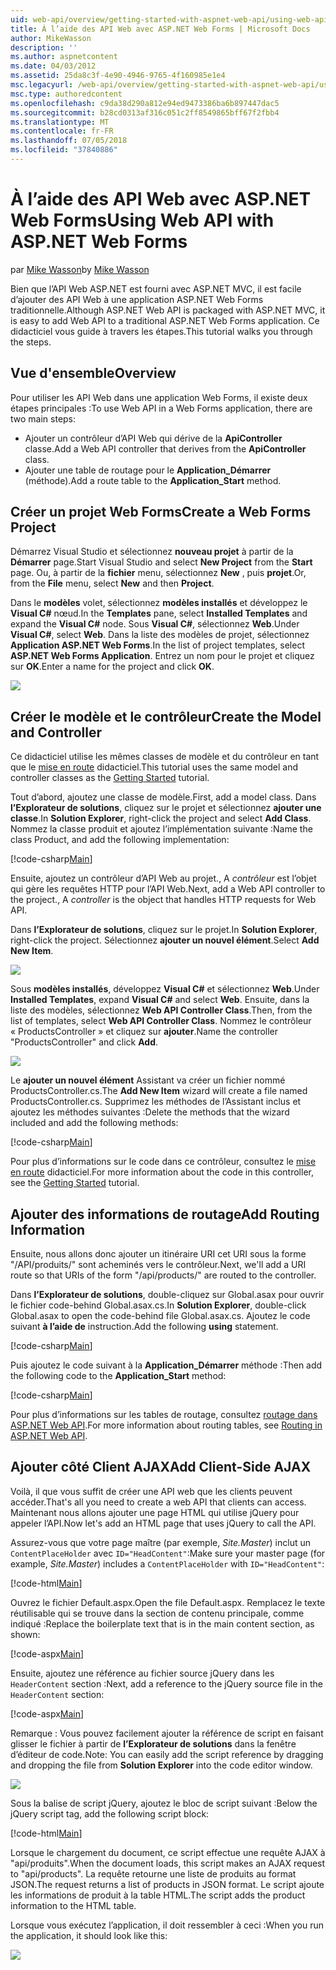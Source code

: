 ```yaml
---
uid: web-api/overview/getting-started-with-aspnet-web-api/using-web-api-with-aspnet-web-forms
title: À l’aide des API Web avec ASP.NET Web Forms | Microsoft Docs
author: MikeWasson
description: ''
ms.author: aspnetcontent
ms.date: 04/03/2012
ms.assetid: 25da8c3f-4e90-4946-9765-4f160985e1e4
msc.legacyurl: /web-api/overview/getting-started-with-aspnet-web-api/using-web-api-with-aspnet-web-forms
msc.type: authoredcontent
ms.openlocfilehash: c9da38d290a812e94ed9473386ba6b897447dac5
ms.sourcegitcommit: b28cd0313af316c051c2ff8549865bff67f2fbb4
ms.translationtype: MT
ms.contentlocale: fr-FR
ms.lasthandoff: 07/05/2018
ms.locfileid: "37840886"
---
```

<a name="using-web-api-with-aspnet-web-forms"></a><span data-ttu-id="b756f-102">À l’aide des API Web avec ASP.NET Web Forms</span><span class="sxs-lookup"><span data-stu-id="b756f-102">Using Web API with ASP.NET Web Forms</span></span>
====================
<span data-ttu-id="b756f-103">par [Mike Wasson](https://github.com/MikeWasson)</span><span class="sxs-lookup"><span data-stu-id="b756f-103">by [Mike Wasson](https://github.com/MikeWasson)</span></span>

<span data-ttu-id="b756f-104">Bien que l’API Web ASP.NET est fourni avec ASP.NET MVC, il est facile d’ajouter des API Web à une application ASP.NET Web Forms traditionnelle.</span><span class="sxs-lookup"><span data-stu-id="b756f-104">Although ASP.NET Web API is packaged with ASP.NET MVC, it is easy to add Web API to a traditional ASP.NET Web Forms application.</span></span> <span data-ttu-id="b756f-105">Ce didacticiel vous guide à travers les étapes.</span><span class="sxs-lookup"><span data-stu-id="b756f-105">This tutorial walks you through the steps.</span></span>

## <a name="overview"></a><span data-ttu-id="b756f-106">Vue d'ensemble</span><span class="sxs-lookup"><span data-stu-id="b756f-106">Overview</span></span>

<span data-ttu-id="b756f-107">Pour utiliser les API Web dans une application Web Forms, il existe deux étapes principales :</span><span class="sxs-lookup"><span data-stu-id="b756f-107">To use Web API in a Web Forms application, there are two main steps:</span></span>

- <span data-ttu-id="b756f-108">Ajouter un contrôleur d’API Web qui dérive de la **ApiController** classe.</span><span class="sxs-lookup"><span data-stu-id="b756f-108">Add a Web API controller that derives from the **ApiController** class.</span></span>
- <span data-ttu-id="b756f-109">Ajouter une table de routage pour le **Application\_Démarrer** (méthode).</span><span class="sxs-lookup"><span data-stu-id="b756f-109">Add a route table to the **Application\_Start** method.</span></span>

## <a name="create-a-web-forms-project"></a><span data-ttu-id="b756f-110">Créer un projet Web Forms</span><span class="sxs-lookup"><span data-stu-id="b756f-110">Create a Web Forms Project</span></span>

<span data-ttu-id="b756f-111">Démarrez Visual Studio et sélectionnez **nouveau projet** à partir de la **Démarrer** page.</span><span class="sxs-lookup"><span data-stu-id="b756f-111">Start Visual Studio and select **New Project** from the **Start** page.</span></span> <span data-ttu-id="b756f-112">Ou, à partir de la **fichier** menu, sélectionnez **New** , puis **projet**.</span><span class="sxs-lookup"><span data-stu-id="b756f-112">Or, from the **File** menu, select **New** and then **Project**.</span></span>

<span data-ttu-id="b756f-113">Dans le **modèles** volet, sélectionnez **modèles installés** et développez le **Visual C#** nœud.</span><span class="sxs-lookup"><span data-stu-id="b756f-113">In the **Templates** pane, select **Installed Templates** and expand the **Visual C#** node.</span></span> <span data-ttu-id="b756f-114">Sous **Visual C#**, sélectionnez **Web**.</span><span class="sxs-lookup"><span data-stu-id="b756f-114">Under **Visual C#**, select **Web**.</span></span> <span data-ttu-id="b756f-115">Dans la liste des modèles de projet, sélectionnez **Application ASP.NET Web Forms**.</span><span class="sxs-lookup"><span data-stu-id="b756f-115">In the list of project templates, select **ASP.NET Web Forms Application**.</span></span> <span data-ttu-id="b756f-116">Entrez un nom pour le projet et cliquez sur **OK**.</span><span class="sxs-lookup"><span data-stu-id="b756f-116">Enter a name for the project and click **OK**.</span></span>

![](using-web-api-with-aspnet-web-forms/_static/image1.png)

## <a name="create-the-model-and-controller"></a><span data-ttu-id="b756f-117">Créer le modèle et le contrôleur</span><span class="sxs-lookup"><span data-stu-id="b756f-117">Create the Model and Controller</span></span>

<span data-ttu-id="b756f-118">Ce didacticiel utilise les mêmes classes de modèle et du contrôleur en tant que le [mise en route](tutorial-your-first-web-api.md) didacticiel.</span><span class="sxs-lookup"><span data-stu-id="b756f-118">This tutorial uses the same model and controller classes as the [Getting Started](tutorial-your-first-web-api.md) tutorial.</span></span>

<span data-ttu-id="b756f-119">Tout d’abord, ajoutez une classe de modèle.</span><span class="sxs-lookup"><span data-stu-id="b756f-119">First, add a model class.</span></span> <span data-ttu-id="b756f-120">Dans **l’Explorateur de solutions**, cliquez sur le projet et sélectionnez **ajouter une classe**.</span><span class="sxs-lookup"><span data-stu-id="b756f-120">In **Solution Explorer**, right-click the project and select **Add Class**.</span></span> <span data-ttu-id="b756f-121">Nommez la classe produit et ajoutez l’implémentation suivante :</span><span class="sxs-lookup"><span data-stu-id="b756f-121">Name the class Product, and add the following implementation:</span></span>

[!code-csharp[Main](using-web-api-with-aspnet-web-forms/samples/sample1.cs)]

<span data-ttu-id="b756f-122">Ensuite, ajoutez un contrôleur d’API Web au projet., A *contrôleur* est l’objet qui gère les requêtes HTTP pour l’API Web.</span><span class="sxs-lookup"><span data-stu-id="b756f-122">Next, add a Web API controller to the project., A *controller* is the object that handles HTTP requests for Web API.</span></span>

<span data-ttu-id="b756f-123">Dans **l’Explorateur de solutions**, cliquez sur le projet.</span><span class="sxs-lookup"><span data-stu-id="b756f-123">In **Solution Explorer**, right-click the project.</span></span> <span data-ttu-id="b756f-124">Sélectionnez **ajouter un nouvel élément**.</span><span class="sxs-lookup"><span data-stu-id="b756f-124">Select **Add New Item**.</span></span>

![](using-web-api-with-aspnet-web-forms/_static/image2.png)

<span data-ttu-id="b756f-125">Sous **modèles installés**, développez **Visual C#** et sélectionnez **Web**.</span><span class="sxs-lookup"><span data-stu-id="b756f-125">Under **Installed Templates**, expand **Visual C#** and select **Web**.</span></span> <span data-ttu-id="b756f-126">Ensuite, dans la liste des modèles, sélectionnez **Web API Controller Class**.</span><span class="sxs-lookup"><span data-stu-id="b756f-126">Then, from the list of templates, select **Web API Controller Class**.</span></span> <span data-ttu-id="b756f-127">Nommez le contrôleur « ProductsController » et cliquez sur **ajouter**.</span><span class="sxs-lookup"><span data-stu-id="b756f-127">Name the controller "ProductsController" and click **Add**.</span></span>

![](using-web-api-with-aspnet-web-forms/_static/image3.png)

<span data-ttu-id="b756f-128">Le **ajouter un nouvel élément** Assistant va créer un fichier nommé ProductsController.cs.</span><span class="sxs-lookup"><span data-stu-id="b756f-128">The **Add New Item** wizard will create a file named ProductsController.cs.</span></span> <span data-ttu-id="b756f-129">Supprimez les méthodes de l’Assistant inclus et ajoutez les méthodes suivantes :</span><span class="sxs-lookup"><span data-stu-id="b756f-129">Delete the methods that the wizard included and add the following methods:</span></span>

[!code-csharp[Main](using-web-api-with-aspnet-web-forms/samples/sample2.cs)]

<span data-ttu-id="b756f-130">Pour plus d’informations sur le code dans ce contrôleur, consultez le [mise en route](tutorial-your-first-web-api.md) didacticiel.</span><span class="sxs-lookup"><span data-stu-id="b756f-130">For more information about the code in this controller, see the [Getting Started](tutorial-your-first-web-api.md) tutorial.</span></span>

## <a name="add-routing-information"></a><span data-ttu-id="b756f-131">Ajouter des informations de routage</span><span class="sxs-lookup"><span data-stu-id="b756f-131">Add Routing Information</span></span>

<span data-ttu-id="b756f-132">Ensuite, nous allons donc ajouter un itinéraire URI cet URI sous la forme &quot;/API/produits/&quot; sont acheminés vers le contrôleur.</span><span class="sxs-lookup"><span data-stu-id="b756f-132">Next, we'll add a URI route so that URIs of the form &quot;/api/products/&quot; are routed to the controller.</span></span>

<span data-ttu-id="b756f-133">Dans **l’Explorateur de solutions**, double-cliquez sur Global.asax pour ouvrir le fichier code-behind Global.asax.cs.</span><span class="sxs-lookup"><span data-stu-id="b756f-133">In **Solution Explorer**, double-click Global.asax to open the code-behind file Global.asax.cs.</span></span> <span data-ttu-id="b756f-134">Ajoutez le code suivant **à l’aide de** instruction.</span><span class="sxs-lookup"><span data-stu-id="b756f-134">Add the following **using** statement.</span></span>

[!code-csharp[Main](using-web-api-with-aspnet-web-forms/samples/sample3.cs)]

<span data-ttu-id="b756f-135">Puis ajoutez le code suivant à la **Application\_Démarrer** méthode :</span><span class="sxs-lookup"><span data-stu-id="b756f-135">Then add the following code to the **Application\_Start** method:</span></span>

[!code-csharp[Main](using-web-api-with-aspnet-web-forms/samples/sample4.cs)]

<span data-ttu-id="b756f-136">Pour plus d’informations sur les tables de routage, consultez [routage dans ASP.NET Web API](../web-api-routing-and-actions/routing-in-aspnet-web-api.md).</span><span class="sxs-lookup"><span data-stu-id="b756f-136">For more information about routing tables, see [Routing in ASP.NET Web API](../web-api-routing-and-actions/routing-in-aspnet-web-api.md).</span></span>

## <a name="add-client-side-ajax"></a><span data-ttu-id="b756f-137">Ajouter côté Client AJAX</span><span class="sxs-lookup"><span data-stu-id="b756f-137">Add Client-Side AJAX</span></span>

<span data-ttu-id="b756f-138">Voilà, il que vous suffit de créer une API web que les clients peuvent accéder.</span><span class="sxs-lookup"><span data-stu-id="b756f-138">That's all you need to create a web API that clients can access.</span></span> <span data-ttu-id="b756f-139">Maintenant nous allons ajouter une page HTML qui utilise jQuery pour appeler l’API.</span><span class="sxs-lookup"><span data-stu-id="b756f-139">Now let's add an HTML page that uses jQuery to call the API.</span></span>

<span data-ttu-id="b756f-140">Assurez-vous que votre page maître (par exemple, *Site.Master*) inclut un `ContentPlaceHolder` avec `ID="HeadContent"`:</span><span class="sxs-lookup"><span data-stu-id="b756f-140">Make sure your master page (for example, *Site.Master*) includes a `ContentPlaceHolder` with `ID="HeadContent"`:</span></span>

[!code-html[Main](using-web-api-with-aspnet-web-forms/samples/sample8.html)]

<span data-ttu-id="b756f-141">Ouvrez le fichier Default.aspx.</span><span class="sxs-lookup"><span data-stu-id="b756f-141">Open the file Default.aspx.</span></span> <span data-ttu-id="b756f-142">Remplacez le texte réutilisable qui se trouve dans la section de contenu principale, comme indiqué :</span><span class="sxs-lookup"><span data-stu-id="b756f-142">Replace the boilerplate text that is in the main content section, as shown:</span></span>

[!code-aspx[Main](using-web-api-with-aspnet-web-forms/samples/sample5.aspx)]

<span data-ttu-id="b756f-143">Ensuite, ajoutez une référence au fichier source jQuery dans les `HeaderContent` section :</span><span class="sxs-lookup"><span data-stu-id="b756f-143">Next, add a reference to the jQuery source file in the `HeaderContent` section:</span></span>

[!code-aspx[Main](using-web-api-with-aspnet-web-forms/samples/sample6.aspx?highlight=2)]

<span data-ttu-id="b756f-144">Remarque : Vous pouvez facilement ajouter la référence de script en faisant glisser le fichier à partir de **l’Explorateur de solutions** dans la fenêtre d’éditeur de code.</span><span class="sxs-lookup"><span data-stu-id="b756f-144">Note: You can easily add the script reference by dragging and dropping the file from **Solution Explorer** into the code editor window.</span></span>

![](using-web-api-with-aspnet-web-forms/_static/image4.png)

<span data-ttu-id="b756f-145">Sous la balise de script jQuery, ajoutez le bloc de script suivant :</span><span class="sxs-lookup"><span data-stu-id="b756f-145">Below the jQuery script tag, add the following script block:</span></span>

[!code-html[Main](using-web-api-with-aspnet-web-forms/samples/sample7.html)]

<span data-ttu-id="b756f-146">Lorsque le chargement du document, ce script effectue une requête AJAX à &quot;api/produits&quot;.</span><span class="sxs-lookup"><span data-stu-id="b756f-146">When the document loads, this script makes an AJAX request to &quot;api/products&quot;.</span></span> <span data-ttu-id="b756f-147">La requête retourne une liste de produits au format JSON.</span><span class="sxs-lookup"><span data-stu-id="b756f-147">The request returns a list of products in JSON format.</span></span> <span data-ttu-id="b756f-148">Le script ajoute les informations de produit à la table HTML.</span><span class="sxs-lookup"><span data-stu-id="b756f-148">The script adds the product information to the HTML table.</span></span>

<span data-ttu-id="b756f-149">Lorsque vous exécutez l’application, il doit ressembler à ceci :</span><span class="sxs-lookup"><span data-stu-id="b756f-149">When you run the application, it should look like this:</span></span>

![](using-web-api-with-aspnet-web-forms/_static/image5.png)
